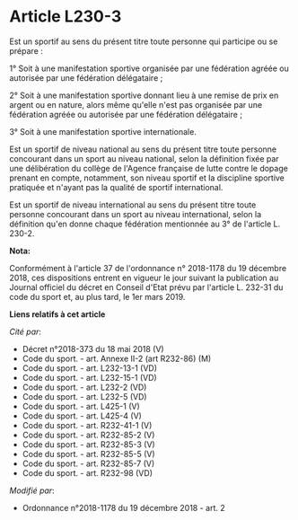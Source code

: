 # Article L230-3

Est un sportif au sens du présent titre toute personne qui participe ou se prépare :

1° Soit à une manifestation sportive organisée par une fédération agréée ou autorisée par une fédération délégataire ;

2° Soit à une manifestation sportive donnant lieu à une remise de prix en argent ou en nature, alors même qu'elle n'est pas
organisée par une fédération agréée ou autorisée par une fédération délégataire ;

3° Soit à une manifestation sportive internationale.

Est un sportif de niveau national au sens du présent titre toute personne concourant dans un sport au niveau national, selon
la définition fixée par une délibération du collège de l'Agence française de lutte contre le dopage prenant en compte,
notamment, son niveau sportif et la discipline sportive pratiquée et n'ayant pas la qualité de sportif international.

Est un sportif de niveau international au sens du présent titre toute personne concourant dans un sport au niveau
international, selon la définition qu'en donne chaque fédération mentionnée au 3° de l'article L. 230-2.

**Nota:**

Conformément à l'article 37 de l'ordonnance n° 2018-1178 du 19 décembre 2018, ces dispositions entrent en vigueur le jour
suivant la publication au Journal officiel du décret en Conseil d'Etat prévu par l'article L. 232-31 du code du sport et, au
plus tard, le 1er mars 2019.

**Liens relatifs à cet article**

_Cité par_:

  - Décret n°2018-373 du 18 mai 2018 (V)
  - Code du sport. - art. Annexe II-2 (art R232-86) (M)
  - Code du sport. - art. L232-13-1 (VD)
  - Code du sport. - art. L232-15-1 (VD)
  - Code du sport. - art. L232-2 (VD)
  - Code du sport. - art. L232-5 (VD)
  - Code du sport. - art. L425-1 (V)
  - Code du sport. - art. L425-4 (V)
  - Code du sport. - art. R232-41-1 (V)
  - Code du sport. - art. R232-85-2 (V)
  - Code du sport. - art. R232-85-3 (V)
  - Code du sport. - art. R232-85-5 (V)
  - Code du sport. - art. R232-85-7 (V)
  - Code du sport. - art. R232-98 (VD)

_Modifié par_:

  - Ordonnance n°2018-1178 du 19 décembre 2018 - art. 2
